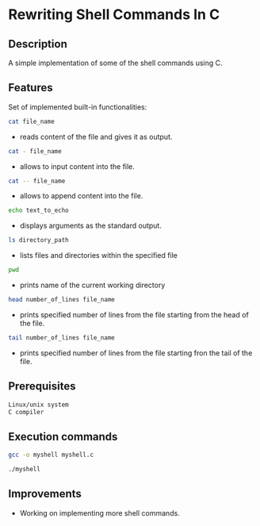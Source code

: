 # Rewriting Shell Commands In C

## Description
A simple implementation of some of the shell commands using C.

## Features
Set of implemented built-in functionalities:

```bash
cat file_name
```
- reads content of the file and gives it as output.
 
```bash
cat - file_name
```
 - allows to input content into the file.
  
```bash
cat -- file_name
```
- allows to append content into the file.
  
```bash
echo text_to_echo
```
- displays arguments as the standard output.

```bash
ls directory_path
```
- lists files and directories within the specified file

```bash
pwd
```
- prints name of the current working directory

```bash
head number_of_lines file_name
```
- prints specified number of lines from the file starting from the head of the file.

```bash
tail number_of_lines file_name
```
- prints specified number of lines from the file starting fron the tail of the file.


## Prerequisites

```bash
Linux/unix system
C compiler
```

## Execution commands

```bash
gcc -o myshell myshell.c

./myshell
```

## Improvements
- Working on implementing more shell commands.
